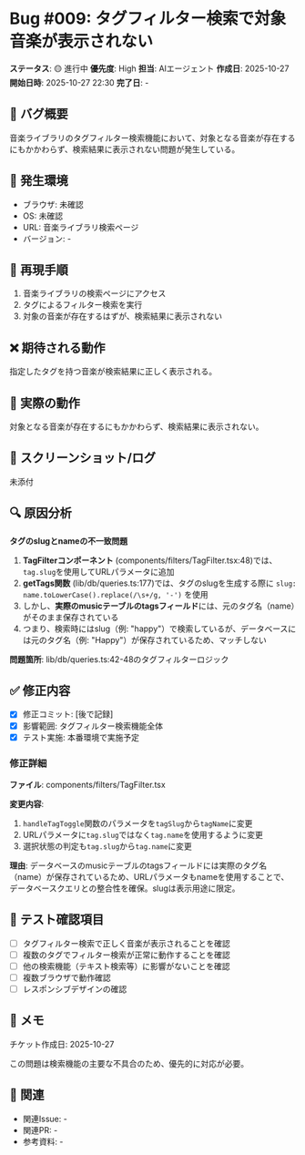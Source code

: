 # Bug #009: タグフィルター検索で対象音楽が表示されない

**ステータス**: 🟡 進行中
**優先度**: High
**担当**: AIエージェント
**作成日**: 2025-10-27
**開始日時**: 2025-10-27 22:30
**完了日**: -

## 🐛 バグ概要

音楽ライブラリのタグフィルター検索機能において、対象となる音楽が存在するにもかかわらず、検索結果に表示されない問題が発生している。

## 📍 発生環境

- ブラウザ: 未確認
- OS: 未確認
- URL: 音楽ライブラリ検索ページ
- バージョン: -

## 🔄 再現手順

1. 音楽ライブラリの検索ページにアクセス
2. タグによるフィルター検索を実行
3. 対象の音楽が存在するはずが、検索結果に表示されない

## ❌ 期待される動作

指定したタグを持つ音楽が検索結果に正しく表示される。

## 🚨 実際の動作

対象となる音楽が存在するにもかかわらず、検索結果に表示されない。

## 📸 スクリーンショット/ログ

未添付

## 🔍 原因分析

**タグのslugとnameの不一致問題**

1. **TagFilterコンポーネント** (components/filters/TagFilter.tsx:48)では、`tag.slug`を使用してURLパラメータに追加
2. **getTags関数** (lib/db/queries.ts:177)では、タグのslugを生成する際に `slug: name.toLowerCase().replace(/\s+/g, '-')` を使用
3. しかし、**実際のmusicテーブルのtagsフィールド**には、元のタグ名（name）がそのまま保存されている
4. つまり、検索時にはslug（例: "happy"）で検索しているが、データベースには元のタグ名（例: "Happy"）が保存されているため、マッチしない

**問題箇所**: lib/db/queries.ts:42-48のタグフィルターロジック

## ✅ 修正内容

- [x] 修正コミット: [後で記録]
- [x] 影響範囲: タグフィルター検索機能全体
- [x] テスト実施: 本番環境で実施予定

### 修正詳細

**ファイル**: components/filters/TagFilter.tsx

**変更内容**:
1. `handleTagToggle`関数のパラメータを`tagSlug`から`tagName`に変更
2. URLパラメータに`tag.slug`ではなく`tag.name`を使用するように変更
3. 選択状態の判定も`tag.slug`から`tag.name`に変更

**理由**:
データベースのmusicテーブルのtagsフィールドには実際のタグ名（name）が保存されているため、URLパラメータもnameを使用することで、データベースクエリとの整合性を確保。slugは表示用途に限定。

## 🧪 テスト確認項目

- [ ] タグフィルター検索で正しく音楽が表示されることを確認
- [ ] 複数のタグでフィルター検索が正常に動作することを確認
- [ ] 他の検索機能（テキスト検索等）に影響がないことを確認
- [ ] 複数ブラウザで動作確認
- [ ] レスポンシブデザインの確認

## 📝 メモ

チケット作成日: 2025-10-27

この問題は検索機能の主要な不具合のため、優先的に対応が必要。

## 🔗 関連

- 関連Issue: -
- 関連PR: -
- 参考資料: -
